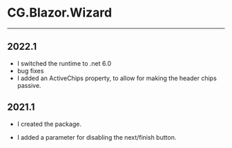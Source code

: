 # CG.Blazor.Wizard
---

## 2022.1

* I switched the runtime to .net 6.0
* bug fixes
* I added an ActiveChips property, to allow for making the header chips passive.

## 2021.1

* I created the package.

* I added a parameter for disabling the next/finish button.
